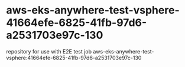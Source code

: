 # aws-eks-anywhere-test-vsphere-41664efe-6825-41fb-97d6-a2531703e97c-130
repository for use with E2E test job aws-eks-anywhere-test-vsphere:41664efe-6825-41fb-97d6-a2531703e97c-130

